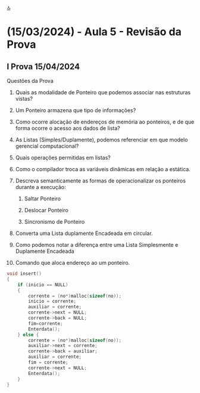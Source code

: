 [🔝](../README.md)

# (15/03/2024) - Aula 5 - Revisão da Prova

## I Prova 15/04/2024

Questões da Prova

1. Quais as modalidade de Ponteiro que podemos associar nas estruturas vistas?

2. Um Ponteiro armazena que tipo de informações?

3. Como ocorre alocação de endereços de memória ao ponteiros, e de que forma ocorre o acesso aos dados de lista?

4. As Listas (Simples/Duplamente), podemos referenciar em que modelo gerencial computacional?

5. Quais operações permitidas em listas?

6. Como o compilador troca as variáveis dinâmicas em relação a estática.

7. Descreva semanticamente as formas de operacionalizar os ponteiros durante a execução:
   
   1. Saltar Ponteiro
   
   2. Deslocar Ponteiro
   
   3. Sincronismo de Ponteiro

8. Converta uma Lista duplamente Encadeada em circular.

9. Como podemos notar a diferença entre uma Lista Simplesmente e Duplamente Encadeada

10. Comando que aloca endereço ao um ponteiro.

```c copy
void insert()
{
    if (inicio == NULL)
    {
        corrente = (no*)malloc(sizeof(no));
        inicio = corrente;
        auxiliar = corrente;
        corrente->next = NULL;
        corrente->back = NULL;
        fim=corrente;
        Enterdata();
    } else {
        corrente = (no*)malloc(sizeof(no));
        auxiliar->next = corrente;
        corrente->back = auxiliar;
        auxiliar = corrente;
        fim = corrente;
        corrente->next = NULL;
        Enterdata();
    }
}
```
